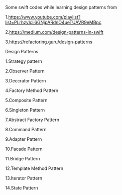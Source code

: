 Some swift codes while learning design patterns from 

1.https://www.youtube.com/playlist?list=PLrhzvIcii6GNjpARdnO4ueTUAVR9eMBpc

2.https://medium.com/design-patterns-in-swift 

3.https://refactoring.guru/design-patterns

Design Patterns


1.Strategy pattern

2.Observer Pattern

3.Deccrator Pattern

4.Factory Method Pattern

5.Composite Pattern

6.Singleton Pattern

7.Abstract Factory Pattern

8.Command Pattern

9.Adapter Pattern

10.Facade Pattern

11.Bridge Pattern

12.Template Method Pattern

13.Iterator Pattern

14.State Pattern
